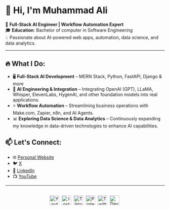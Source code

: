 <!--<img src="./icons/muhammadali-pro-banner.png" alt="Github Banner">-->
# 👋 Hi, I'm Muhammad Ali

🚀 **Full-Stack AI Engineer | Workflow Automation Expert**  
🎓 <strong>Education</strong>: Bachelor of computer in Software Engineering<br>
💡 Passionate about AI-powered web apps, automation, data science, and data analytics.

---
## 🔥 What I Do:  
- 🖥 **Full-Stack AI Development** – MERN Stack, Python, FastAPI, Django & more  
- 🤖 **AI Engineering & Integration** – Integrating OpenAI (GPT), LLaMA, Whisper, ElevenLabs, HygenAI, and other foundation models into real applications.
- ⚡ **Workflow Automation** – Streamlining business operations with Make.com, Zapier, n8n, and AI Agents.  
- 📊 **Exploring Data Science & Data Analytics** – Continuously expanding my knowledge in data-driven technologies to enhance AI capabilities.


## 📫 Let's Connect:  
- 🌐 [Personal Website](https://muhammadalipro.com)  
- 🐦 [X](https://x.com/aliawanai)  
- 🔗 [LinkedIn](https://linkedin.com/in/aliawanai)  
- 📺 [YouTube](https://youtube.com/@aliawanai)

---


<br/>
<div align="center">
<a href="[https://www.youtube.com/@aliawanai?sub_confirmation=1" target="blank"><img align="center" src="https://cdn.jsdelivr.net/npm/simple-icons@3.0.1/icons/youtube.svg" alt="Youtube Channel" height="30" width="30" /></a>&nbsp;
<a href="https://www.instagram.com/aliawanai/" target="blank"><img align="center" src="https://cdn.jsdelivr.net/npm/simple-icons@3.0.1/icons/instagram.svg" alt="Instagram Profile" height="30" width="30" /></a>&nbsp;
<a href="https://www.tiktok.com/@aliawanai" target="blank"><img align="center" src="https://cdn.jsdelivr.net/npm/simple-icons@3.0.1/icons/tiktok.svg" alt="Tiktok Profile" height="30" width="30" /></a>&nbsp;
<a href="pinterest.com/aliawanai" target="blank"><img align="center" src="https://cdn.jsdelivr.net/npm/simple-icons@3.0.1/icons/pinterest.svg" alt="Pinterest Profile" height="30" width="30" /></a>&nbsp;
<a href="twitter.com/aliawanai" target="blank"><img align="center" src="https://cdn.jsdelivr.net/npm/simple-icons@3.0.1/icons/twitter.svg" alt="Twitter Profile" height="30" width="30" /></a>&nbsp;
<a href="https://dev.to/aliawanai" target="blank"><img align="center" src="https://simpleicons.org/icons/devdotto.svg" alt="Dev.to profile" height="30" width="30" /></a>&nbsp;
</div>
<br/>

